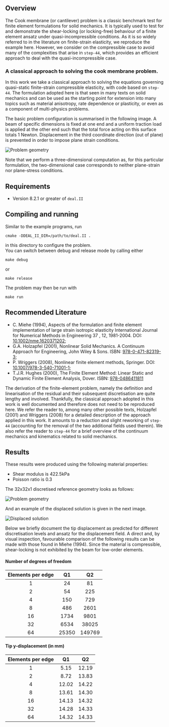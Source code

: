 ## Overview
The Cook membrane (or cantilever) problem is a classic benchmark test for 
finite element formulations for solid mechanics. It is typically used to 
test for and demonstrate the shear-locking (or locking-free) behaviour of 
a finite element ansatz under quasi-incompressible conditions. 
As it is so widely referred to in the literature on finite-strain elasticity, 
we reproduce the example here.
However, we consider on the compressible case to avoid many of the complexities
that arise in `step-44`, which provides an efficient approach to deal with
the quasi-incompressible case.

### A classical approach to solving the cook membrane problem.

In this work we take a classical approach to solving the equations governing 
quasi-static finite-strain compressible elasticity, with code based on 
`step-44`. The formulation adopted here is that seen in many texts on solid 
mechanics and can be used as the starting point for extension into many 
topics such as material anisotropy, rate dependence or plasticity, or even as
a component of multi-physics problems.

The basic problem configuration is summarised in the following image.
A beam of specific dimensions is fixed at one end and a uniform traction load
is applied at the other end such that the total force acting on this surface
totals 1 Newton. Displacement in the third coordinate direction (out of plane)
is prevented in order to impose plane strain conditions.

![Problem geometry](./doc/problem_setup.png)

Note that we perform a three-dimensional computation as, for this particular 
formulation, the two-dimensional case corresponds to neither plane-strain 
nor plane-stress conditions.

 
## Requirements
* Version 8.2.1 or greater of `deal.II`


## Compiling and running
Similar to the example programs, run
```
cmake -DDEAL_II_DIR=/path/to/deal.II .
```
in this directory to configure the problem.  
You can switch between debug and release mode by calling either
```
make debug
```
or
```
make release
```
The problem may then be run with
```
make run
```


## Recommended Literature
* C. Miehe (1994), Aspects of the formulation and finite element implementation of large strain isotropic elasticity International Journal for Numerical Methods in Engineering 37 , 12, 1981-2004. DOI: [10.1002/nme.1620371202](http://doi.org/10.1002/nme.1620371202);
* G.A. Holzapfel (2001), Nonlinear Solid Mechanics. A Continuum Approach for Engineering, John Wiley & Sons. ISBN: [978-0-471-82319-3](http://eu.wiley.com/WileyCDA/WileyTitle/productCd-0471823198.html);
* P. Wriggers (2008), Nonlinear finite element methods, Springer. DOI: [10.1007/978-3-540-71001-1](http://doi.org/10.1007/978-3-540-71001-1);
* T.J.R. Hughes (2000), The Finite Element Method: Linear Static and Dynamic Finite Element Analysis, Dover. ISBN: [978-0486411811](http://store.doverpublications.com/0486411818.html)

The derivation of the finite-element problem, namely the definition and 
linearisation of the residual and their subsequent discretisation are quite 
lengthy and involved. Thankfully, the classical approach adopted in this work is
well documented and therefore does not need to be reproduced here. 
We refer the reader to, among many other possible  texts, Holzapfel (2001) and 
Wriggers (2008) for a detailed description of the approach applied in this work. 
It amounts to a reduction and slight reworking of `step-44` (accounting for 
the removal of the two additional fields used therein). We also refer the reader 
to `step-44` for a brief overview of the continuum mechanics and kinematics 
related to solid mechanics.

## Results
These results were produced using the following material properties: 
* Shear modulus is 422.5kPa 
* Poisson ratio is 0.3

The 32x32x1 discretised reference geometry looks as follows: 

![Problem geometry](./doc/ref_grid.png)

And an example of the displaced solution is given in the next image.

![Displaced solution](./doc/disp_soln.png)

Below we briefly document the tip displacement as predicted for different
discretisation levels and ansatz for the displacement field.
A direct and, by visual inspection, favourable comparison of the following 
results can be made with those found in Miehe (1994).
Since the material is compressible, shear-locking is not exhibited by the
beam for low-order elements.

#### Number of degrees of freedom

Elements per edge |        Q1       |        Q2
:---------------: | :-------------: | :-------------:
1                 |  24             | 81
2                 |  54             | 225
4                 |  150            | 729
8                 |  486            | 2601
16                |  1734           | 9801
32                |  6534           | 38025
64                |  25350          | 149769

#### Tip y-displacement (in mm)

Elements per edge |        Q1       |        Q2
:---------------: | :-------------: | :-------------:
1                 | 5.15            | 12.19
2                 | 8.72            | 13.83
4                 | 12.02           | 14.22
8                 | 13.61           | 14.30
16                | 14.13           | 14.32
32                | 14.28           | 14.33
64                | 14.32           | 14.33
